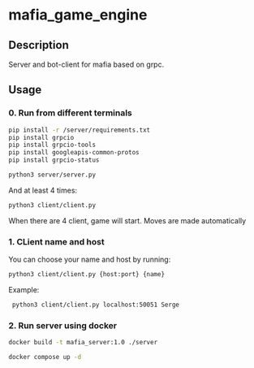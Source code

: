 # mafia_game_engine

## Description

Server and bot-client for mafia based on grpc.

## Usage

### 0. Run from different terminals

```bash
pip install -r /server/requirements.txt
pip install grpcio
pip install grpcio-tools
pip install googleapis-common-protos
pip install grpcio-status
```
```bash
python3 server/server.py
```
And at least 4 times: 

```bash
python3 client/client.py
```

When there are 4 client, game will start. Moves are made automatically

### 1. CLient name and host

You can choose your name and host by running:
```bash
python3 client/client.py {host:port} {name}
```

Example:

```bash
 python3 client/client.py localhost:50051 Serge
```

### 2. Run server using docker

```bash
docker build -t mafia_server:1.0 ./server

docker compose up -d
```
